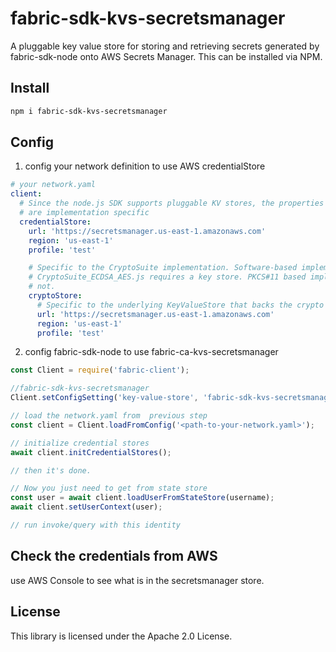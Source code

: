 # fabric-sdk-kvs-secretsmanager

A pluggable key value store for storing and retrieving secrets generated by fabric-sdk-node onto AWS Secrets Manager. This can be installed via NPM.

## Install

```bash
npm i fabric-sdk-kvs-secretsmanager
```

## Config

1. config your network definition to use AWS credentialStore

```yaml
# your network.yaml
client:
  # Since the node.js SDK supports pluggable KV stores, the properties under "credentialStore"
  # are implementation specific
  credentialStore:
    url: 'https://secretsmanager.us-east-1.amazonaws.com'
    region: 'us-east-1'
    profile: 'test'

    # Specific to the CryptoSuite implementation. Software-based implementations like
    # CryptoSuite_ECDSA_AES.js requires a key store. PKCS#11 based implementations does
    # not.
    cryptoStore:
      # Specific to the underlying KeyValueStore that backs the crypto key store.
      url: 'https://secretsmanager.us-east-1.amazonaws.com'
      region: 'us-east-1'
      profile: 'test'
```

2. config fabric-sdk-node to use fabric-ca-kvs-secretsmanager 

```javascript
const Client = require('fabric-client');

//fabric-sdk-kvs-secretsmanager
Client.setConfigSetting('key-value-store', 'fabric-sdk-kvs-secretsmanager');

// load the network.yaml from  previous step
const client = Client.loadFromConfig('<path-to-your-network.yaml>');

// initialize credential stores
await client.initCredentialStores();

// then it's done.

// Now you just need to get from state store
const user = await client.loadUserFromStateStore(username);
await client.setUserContext(user);

// run invoke/query with this identity

```

## Check the credentials from AWS
use AWS Console to see what is in the secretsmanager store.

## License
 
This library is licensed under the Apache 2.0 License. 

